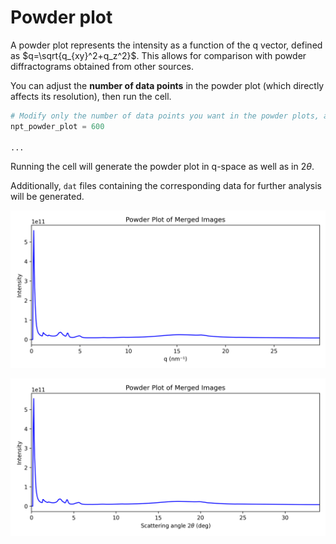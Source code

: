 # Powder plot

A powder plot represents the intensity as a function of the q vector, defined as $q=\sqrt{q_{xy}^2+q_z^2}$. This allows for comparison with powder diffractograms obtained from other sources.

You can adjust the **number of data points** in the powder plot (which directly affects its resolution), then run the cell.

```python
# Modify only the number of data points you want in the powder plots, and run the cell
npt_powder_plot = 600

...

```

Running the cell will generate the powder plot in q-space as well as in 2$\theta$.

Additionally, `dat` files containing the corresponding data for further analysis will be generated.

![](images/powder_plot_q.png)

![](images/powder_plot_tth.png)
